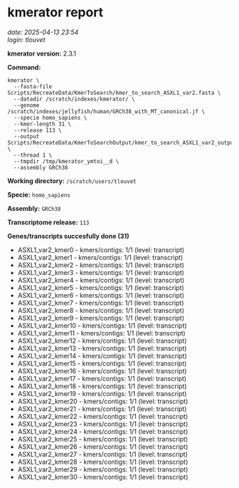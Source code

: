 # kmerator report
*date: 2025-04-13 23:54*  
*login: tlouvet*

**kmerator version:** 2.3.1

**Command:**

```
kmerator \
  --fasta-file Scripts/RecreateData/KmerToSearch/kmer_to_search_ASXL1_var2.fasta \
  --datadir /scratch/indexes/kmerator/ \
  --genome /scratch/indexes/jellyfish/human/GRCh38_with_MT_canonical.jf \
  --specie homo_sapiens \
  --kmer-length 31 \
  --release 113 \
  --output Scripts/RecreateData/KmerToSearchOutput/kmer_to_search_ASXL1_var2_output \
  --thread 1 \
  --tmpdir /tmp/kmerator_ymtoi__d \
  --assembly GRCh38
```

**Working directory:** `/scratch/users/tlouvet`

**Specie:** `homo_sapiens`

**Assembly:** `GRCh38`

**Transcriptome release:** `113`

**Genes/transcripts succesfully done (31)**

- ASXL1_var2_kmer0 - kmers/contigs: 1/1 (level: transcript)
- ASXL1_var2_kmer1 - kmers/contigs: 1/1 (level: transcript)
- ASXL1_var2_kmer2 - kmers/contigs: 1/1 (level: transcript)
- ASXL1_var2_kmer3 - kmers/contigs: 1/1 (level: transcript)
- ASXL1_var2_kmer4 - kmers/contigs: 1/1 (level: transcript)
- ASXL1_var2_kmer5 - kmers/contigs: 1/1 (level: transcript)
- ASXL1_var2_kmer6 - kmers/contigs: 1/1 (level: transcript)
- ASXL1_var2_kmer7 - kmers/contigs: 1/1 (level: transcript)
- ASXL1_var2_kmer8 - kmers/contigs: 1/1 (level: transcript)
- ASXL1_var2_kmer9 - kmers/contigs: 1/1 (level: transcript)
- ASXL1_var2_kmer10 - kmers/contigs: 1/1 (level: transcript)
- ASXL1_var2_kmer11 - kmers/contigs: 1/1 (level: transcript)
- ASXL1_var2_kmer12 - kmers/contigs: 1/1 (level: transcript)
- ASXL1_var2_kmer13 - kmers/contigs: 1/1 (level: transcript)
- ASXL1_var2_kmer14 - kmers/contigs: 1/1 (level: transcript)
- ASXL1_var2_kmer15 - kmers/contigs: 1/1 (level: transcript)
- ASXL1_var2_kmer16 - kmers/contigs: 1/1 (level: transcript)
- ASXL1_var2_kmer17 - kmers/contigs: 1/1 (level: transcript)
- ASXL1_var2_kmer18 - kmers/contigs: 1/1 (level: transcript)
- ASXL1_var2_kmer19 - kmers/contigs: 1/1 (level: transcript)
- ASXL1_var2_kmer20 - kmers/contigs: 1/1 (level: transcript)
- ASXL1_var2_kmer21 - kmers/contigs: 1/1 (level: transcript)
- ASXL1_var2_kmer22 - kmers/contigs: 1/1 (level: transcript)
- ASXL1_var2_kmer23 - kmers/contigs: 1/1 (level: transcript)
- ASXL1_var2_kmer24 - kmers/contigs: 1/1 (level: transcript)
- ASXL1_var2_kmer25 - kmers/contigs: 1/1 (level: transcript)
- ASXL1_var2_kmer26 - kmers/contigs: 1/1 (level: transcript)
- ASXL1_var2_kmer27 - kmers/contigs: 1/1 (level: transcript)
- ASXL1_var2_kmer28 - kmers/contigs: 1/1 (level: transcript)
- ASXL1_var2_kmer29 - kmers/contigs: 1/1 (level: transcript)
- ASXL1_var2_kmer30 - kmers/contigs: 1/1 (level: transcript)
